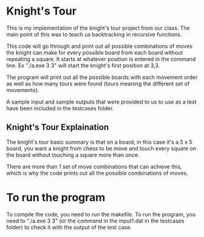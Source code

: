# Knight's Tour
This is my implementation of the knight's tour project from our class. The main point of this was to teach us backtracking in recursive functions.

This code will go through and print out all possible combinations of moves the knight can make for every possible board from each board without repeating a square.
It starts at whatever position is entered in the command line. Ex "./a.exe 3 3" will start the knight's first position at 3,3. 

The program will print out all the possible boards with each movement order as well as how many tours were found (tours meaning the different set of movements).

A sample input and sample outputs that were provided to us to use as a test have been included in the testcases folder.

## Knight's Tour Explaination
The knight's tour basic summary is that on a board, in this case it's a 5 x 5 board, you want a knight from chess to be move and touch every square on the board without touching a square more than once.

There are more than 1 set of move combinations that can achieve this, which is why the code prints out all the possible combinations of moves.

# To run the program
To compile the code, you need to run the makefile. To run the program, you need to "./a.exe 3 3" (or the command in the input1.dat in the testcases folder) to check it with the output of the test case.
